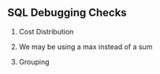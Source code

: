## SQL Debugging Checks

1. Cost Distribution

2. We may be using a max instead of a sum

3. Grouping